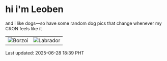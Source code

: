 # hi i'm Leoben

and i like dogs—so have some random dog pics that change whenever my CRON feels like it

|  |  |
|--------|----------|
| ![Borzoi](https://random-dog-vercel.vercel.app/api/random-borzoi?v=1751107148) | ![Labrador](https://random-dog-vercel.vercel.app/api/random-labrador?v=1751107148) |

Last updated: 2025-06-28 18:39 PHT
